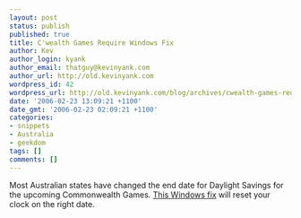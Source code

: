 ```yaml
---
layout: post
status: publish
published: true
title: C'wealth Games Require Windows Fix
author: Kev
author_login: kyank
author_email: thatguy@kevinyank.com
author_url: http://old.kevinyank.com
wordpress_id: 42
wordpress_url: http://old.kevinyank.com/blog/archives/cwealth-games-require-windows-fix/
date: '2006-02-23 13:09:21 +1100'
date_gmt: '2006-02-23 02:09:21 +1100'
categories:
- snippets
- Australia
- geekdom
tags: []
comments: []
---
```

<p>Most Australian states have changed the end date for Daylight Savings for the upcoming Commonwealth Games. <a href="http://www.microsoft.com/downloads/details.aspx?FamilyId=DDA845DE-9D70-487C-8F7C-093D4DFD1899">This Windows fix</a> will reset your clock on the right date.</p>
